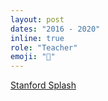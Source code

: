```yaml
---
layout: post
dates: "2016 - 2020"
inline: true
role: "Teacher"
emoji: "🧠"
---
```


<a class="linked-role" href="https://www.stanfordesp.org/teach/teachers/ezelikman/bio.html">Stanford Splash</a>